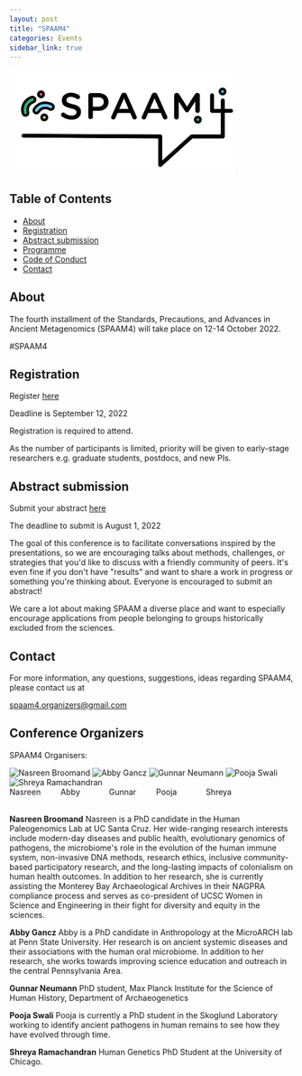 ```yaml
---
layout: post
title: "SPAAM4"
categories: Events
sidebar_link: true
---
```


<img src="/assets/media/SPAAM4-Logo-Full-Colour.png" alt="SPAAM4 logo" width="400px" class="center">

## Table of Contents

- [About](#about)
- [Registration](#registration)
- [Abstract submission](#abstract-submission)
- [Programme](/events/spaam4/programme)
- [Code of Conduct](/code-of-conduct)
- [Contact](#contact)


## About

The fourth installment of the Standards, Precautions, and Advances in Ancient Metagenomics (SPAAM4) will take place on 12-14 October 2022. 

\#SPAAM4


## Registration

Register [here](https://tinyurl.com/SPAAM4Reg)

Deadline is September 12, 2022

Registration is required to attend. 

As the number of participants is limited, priority will be given to early-stage researchers e.g. graduate students, postdocs, and new PIs.


## Abstract submission

Submit your abstract [here](https://tinyurl.com/SPAAM4Abs)

The deadline to submit is August 1, 2022

The goal of this conference is to facilitate conversations inspired by the presentations, so we are encouraging talks about methods, challenges, or strategies that you'd like to discuss with a friendly community of peers. It's even fine if you don't have "results" and want to share a work in progress or something you're thinking about. Everyone is encouraged to submit an abstract! 

We care a lot about making SPAAM a diverse place and want to especially encourage applications from people belonging to groups historically excluded from the sciences.

## Contact

For more information, any questions, suggestions, ideas regarding SPAAM4, please contact us at 

spaam4.organizers@gmail.com

## Conference Organizers 

SPAAM4 Organisers:

<!--- Stolen ugly hack but it works from spaam2 -->
<div class="row" style="margin-right:20px;">
  <img src="https://ucschpg.files.wordpress.com/2020/03/naz.jpg?w=769" alt="Nasreen Broomand" width="90" height="83"> 
  <img src="https://anth.la.psu.edu/wp-content/uploads/sites/3/2021/11/image-119.jpeg" alt="Abby Gancz" width="90" height="83"> 
  <img src="https://0.academia-photos.com/56136265/15169636/19383450/s200_gunnar.neumann.jpg" alt="Gunnar Neumann" width="90" height="83"> 
  <img src="https://encrypted-tbn0.gstatic.com/images?q=tbn:ANd9GcSmT9juexPe7LyN9gdJF9XpE6BFjEx3XDXMtrEJxyEjag&s" alt="Pooja Swali" width="90" height="83"> 
  <img src="https://encrypted-tbn0.gstatic.com/images?q=tbn:ANd9GcSG1rWL389-q6SgK9TvJlN4UUldBJhOfuwYbf1FNKCM4w&s" alt="Shreya Ramachandran" width="90" height="83"> 
</div>
<div>
  Nasreen&nbsp;&nbsp;&nbsp;&nbsp;&nbsp;&nbsp;&nbsp;&nbsp;&nbsp;Abby&nbsp;&nbsp;&nbsp;&nbsp;&nbsp;&nbsp;&nbsp;&nbsp;&nbsp;&nbsp;&nbsp;&nbsp;&nbsp;Gunnar&nbsp;&nbsp;&nbsp;&nbsp;&nbsp;&nbsp;&nbsp;&nbsp;&nbsp;Pooja&nbsp;&nbsp;&nbsp;&nbsp;&nbsp;&nbsp;&nbsp;&nbsp;&nbsp;&nbsp;&nbsp;&nbsp;&nbsp;Shreya
</div>

</br>

**Nasreen Broomand**
Nasreen is a PhD candidate in the Human Paleogenomics Lab at UC Santa Cruz. Her wide-ranging research interests include modern-day diseases and public health, evolutionary genomics of pathogens, the microbiome's role in the evolution of the human immune system, non-invasive DNA methods, research ethics, inclusive community-based participatory research, and the long-lasting impacts of colonialism on human health outcomes. In addition to her research, she is currently assisting the Monterey Bay Archaeological Archives in their NAGPRA compliance process and serves as co-president of UCSC Women in Science and Engineering in their fight for diversity and equity in the sciences.

**Abby Gancz**
Abby is a PhD candidate in Anthropology at the MicroARCH lab at Penn State University. Her research is on ancient systemic diseases and their associations with the human oral microbiome. In addition to her research, she works towards improving science education and outreach in the central Pennsylvania Area.

**Gunnar Neumann**
PhD student, Max Planck Institute for the Science of Human History, Department of Archaeogenetics

**Pooja Swali**
Pooja is currently a PhD student in the Skoglund Laboratory working to identify ancient pathogens in human remains to see how they have evolved through time.

**Shreya Ramachandran**
Human Genetics PhD Student at the University of Chicago.
